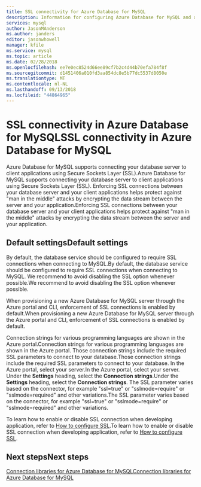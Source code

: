 ```yaml
---
title: SSL connectivity for Azure Database for MySQL
description: Information for configuring Azure Database for MySQL and associated applications to properly use SSL connections
services: mysql
author: JasonMAnderson
ms.author: janders
editor: jasonwhowell
manager: kfile
ms.service: mysql
ms.topic: article
ms.date: 02/28/2018
ms.openlocfilehash: ee7e0ec8524d66ee89cf7b2c4d44b70efa784f8f
ms.sourcegitcommit: d1451406a010fd3aa854dc8e5b77dc5537d8050e
ms.translationtype: MT
ms.contentlocale: nl-NL
ms.lasthandoff: 09/13/2018
ms.locfileid: "44864965"
---
```

# <a name="ssl-connectivity-in-azure-database-for-mysql"></a><span data-ttu-id="a2e80-103">SSL connectivity in Azure Database for MySQL</span><span class="sxs-lookup"><span data-stu-id="a2e80-103">SSL connectivity in Azure Database for MySQL</span></span>
<span data-ttu-id="a2e80-104">Azure Database for MySQL supports connecting your database server to client applications using Secure Sockets Layer (SSL).</span><span class="sxs-lookup"><span data-stu-id="a2e80-104">Azure Database for MySQL supports connecting your database server to client applications using Secure Sockets Layer (SSL).</span></span> <span data-ttu-id="a2e80-105">Enforcing SSL connections between your database server and your client applications helps protect against "man in the middle" attacks by encrypting the data stream between the server and your application.</span><span class="sxs-lookup"><span data-stu-id="a2e80-105">Enforcing SSL connections between your database server and your client applications helps protect against "man in the middle" attacks by encrypting the data stream between the server and your application.</span></span>

## <a name="default-settings"></a><span data-ttu-id="a2e80-106">Default settings</span><span class="sxs-lookup"><span data-stu-id="a2e80-106">Default settings</span></span>
<span data-ttu-id="a2e80-107">By default, the database service should be configured to require SSL connections when connecting to MySQL.</span><span class="sxs-lookup"><span data-stu-id="a2e80-107">By default, the database service should be configured to require SSL connections when connecting to MySQL.</span></span>  <span data-ttu-id="a2e80-108">We recommend to avoid disabling the SSL option whenever possible.</span><span class="sxs-lookup"><span data-stu-id="a2e80-108">We recommend to avoid disabling the SSL option whenever possible.</span></span> 

<span data-ttu-id="a2e80-109">When provisioning a new Azure Database for MySQL server through the Azure portal and CLI, enforcement of SSL connections is enabled by default.</span><span class="sxs-lookup"><span data-stu-id="a2e80-109">When provisioning a new Azure Database for MySQL server through the Azure portal and CLI, enforcement of SSL connections is enabled by default.</span></span> 

<span data-ttu-id="a2e80-110">Connection strings for various programming languages are shown in the Azure portal.</span><span class="sxs-lookup"><span data-stu-id="a2e80-110">Connection strings for various programming languages are shown in the Azure portal.</span></span> <span data-ttu-id="a2e80-111">Those connection strings include the required SSL parameters to connect to your database.</span><span class="sxs-lookup"><span data-stu-id="a2e80-111">Those connection strings include the required SSL parameters to connect to your database.</span></span> <span data-ttu-id="a2e80-112">In the Azure portal, select your server.</span><span class="sxs-lookup"><span data-stu-id="a2e80-112">In the Azure portal, select your server.</span></span> <span data-ttu-id="a2e80-113">Under the **Settings** heading, select the **Connection strings**.</span><span class="sxs-lookup"><span data-stu-id="a2e80-113">Under the **Settings** heading, select the **Connection strings**.</span></span> <span data-ttu-id="a2e80-114">The SSL parameter varies based on the connector, for example "ssl=true" or "sslmode=require" or "sslmode=required" and other variations.</span><span class="sxs-lookup"><span data-stu-id="a2e80-114">The SSL parameter varies based on the connector, for example "ssl=true" or "sslmode=require" or "sslmode=required" and other variations.</span></span>

<span data-ttu-id="a2e80-115">To learn how to enable or disable SSL connection when developing application, refer to [How to configure SSL](howto-configure-ssl.md).</span><span class="sxs-lookup"><span data-stu-id="a2e80-115">To learn how to enable or disable SSL connection when developing application, refer to [How to configure SSL](howto-configure-ssl.md).</span></span> 

## <a name="next-steps"></a><span data-ttu-id="a2e80-116">Next steps</span><span class="sxs-lookup"><span data-stu-id="a2e80-116">Next steps</span></span>
[<span data-ttu-id="a2e80-117">Connection libraries for Azure Database for MySQL</span><span class="sxs-lookup"><span data-stu-id="a2e80-117">Connection libraries for Azure Database for MySQL</span></span>](concepts-connection-libraries.md)
